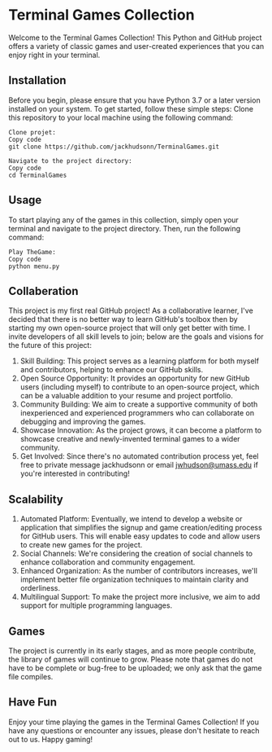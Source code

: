 # Terminal Games Collection
Welcome to the Terminal Games Collection! This Python and GitHub project offers a variety of classic games and user-created experiences that you can enjoy right in your terminal.

## Installation <a name="installation"></a>
Before you begin, please ensure that you have Python 3.7 or a later version installed on your system. To get started, follow these simple steps:
Clone this repository to your local machine using the following command:
```shell
Clone projet:
Copy code
git clone https://github.com/jackhudsonn/TerminalGames.git
```

```shell
Navigate to the project directory:
Copy code
cd TerminalGames
```

## Usage <a name="usage"></a>
To start playing any of the games in this collection, simply open your terminal and navigate to the project directory. Then, run the following command:
```shell
Play TheGame:
Copy code
python menu.py
```

## Collaberation <a name="collab"></a>
This project is my first real GitHub project! As a collaborative learner, I've decided that there is no better way to learn GitHub's toolbox then by starting my own open-source project that will only get better with time. I invite developers of all skill levels to join; below are the goals and visions for the future of this project:
1. Skill Building: This project serves as a learning platform for both myself and contributors, helping to enhance our GitHub skills.
2. Open Source Opportunity: It provides an opportunity for new GitHub users (including myself) to contribute to an open-source project, which can be a valuable addition to your resume and project portfolio.
3. Community Building: We aim to create a supportive community of both inexperienced and experienced programmers who can collaborate on debugging and improving the games.
4. Showcase Innovation: As the project grows, it can become a platform to showcase creative and newly-invented terminal games to a wider community.
5. Get Involved: Since there's no automated contribution process yet, feel free to private message jackhudsonn or email jwhudson@umass.edu if you're interested in contributing!

## Scalability <a name="scalability"></a>
1. Automated Platform: Eventually, we intend to develop a website or application that simplifies the signup and game creation/editing process for GitHub users. This will enable easy updates to code and allow users to create new games for the project.
2. Social Channels: We're considering the creation of social channels to enhance collaboration and community engagement.
3. Enhanced Organization: As the number of contributors increases, we'll implement better file organization techniques to maintain clarity and orderliness.
4. Multilingual Support: To make the project more inclusive, we aim to add support for multiple programming languages.

## Games <a name="games"></a>
The project is currently in its early stages, and as more people contribute, the library of games will continue to grow. Please note that games do not have to be complete or bug-free to be uploaded; we only ask that the game file compiles.

## Have Fun
Enjoy your time playing the games in the Terminal Games Collection! If you have any questions or encounter any issues, please don't hesitate to reach out to us. Happy gaming!

